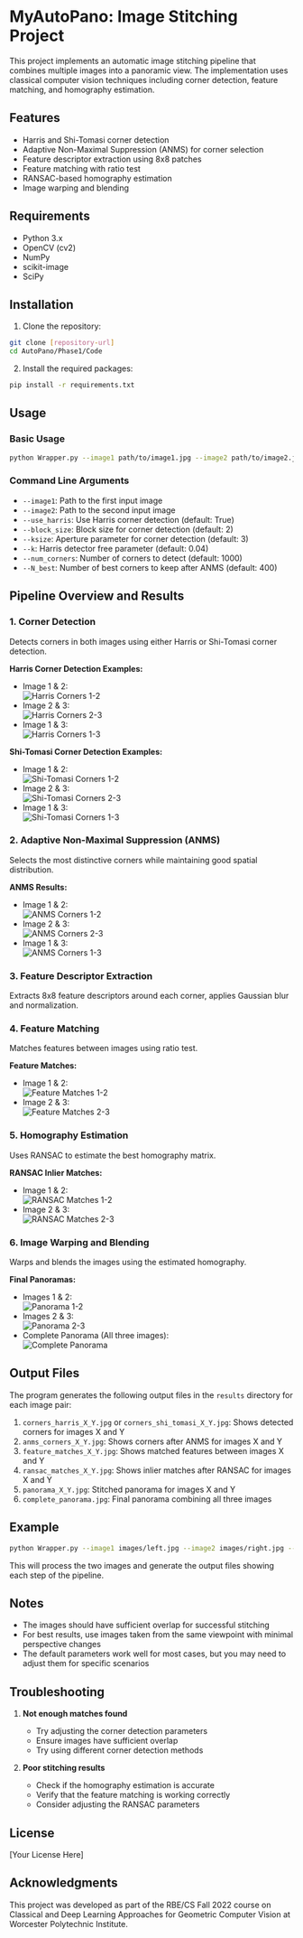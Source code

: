 # MyAutoPano: Image Stitching Project

This project implements an automatic image stitching pipeline that combines multiple images into a panoramic view. The implementation uses classical computer vision techniques including corner detection, feature matching, and homography estimation.

## Features

- Harris and Shi-Tomasi corner detection  
- Adaptive Non-Maximal Suppression (ANMS) for corner selection  
- Feature descriptor extraction using 8x8 patches  
- Feature matching with ratio test  
- RANSAC-based homography estimation  
- Image warping and blending

## Requirements

- Python 3.x  
- OpenCV (cv2)  
- NumPy  
- scikit-image  
- SciPy  

## Installation

1. Clone the repository:
```bash
git clone [repository-url]
cd AutoPano/Phase1/Code
```

2. Install the required packages:
```bash
pip install -r requirements.txt
```

## Usage

### Basic Usage
```bash
python Wrapper.py --image1 path/to/image1.jpg --image2 path/to/image2.jpg
```

### Command Line Arguments

- `--image1`: Path to the first input image  
- `--image2`: Path to the second input image  
- `--use_harris`: Use Harris corner detection (default: True)  
- `--block_size`: Block size for corner detection (default: 2)  
- `--ksize`: Aperture parameter for corner detection (default: 3)  
- `--k`: Harris detector free parameter (default: 0.04)  
- `--num_corners`: Number of corners to detect (default: 1000)  
- `--N_best`: Number of best corners to keep after ANMS (default: 400)  

## Pipeline Overview and Results

### 1. Corner Detection

Detects corners in both images using either Harris or Shi-Tomasi corner detection.

**Harris Corner Detection Examples:**
- Image 1 & 2:  
  ![Harris Corners 1-2](https://github.com/pvrohin/AutoPano/blob/master/Phase1/Code/Results/Train/Set1/corner_images_0.png?raw=true)
- Image 2 & 3:  
  ![Harris Corners 2-3](https://github.com/pvrohin/AutoPano/blob/master/Phase1/Code/Results/Train/Set1/corner_images_1.png?raw=true)
- Image 1 & 3:  
  ![Harris Corners 1-3](https://github.com/pvrohin/AutoPano/blob/master/Phase1/Code/Results/Train/Set1/corner_images_2.png?raw=true)

**Shi-Tomasi Corner Detection Examples:**
- Image 1 & 2:  
  ![Shi-Tomasi Corners 1-2](https://github.com/pvrohin/AutoPano/blob/master/Phase1/Code/Results/Train/corners_shi_tomasi_1_2.jpg?raw=true)
- Image 2 & 3:  
  ![Shi-Tomasi Corners 2-3](https://github.com/pvrohin/AutoPano/blob/master/Phase1/Code/Results/Train/corners_shi_tomasi_2_3.jpg?raw=true)
- Image 1 & 3:  
  ![Shi-Tomasi Corners 1-3](https://github.com/pvrohin/AutoPano/blob/master/Phase1/Code/Results/Train/corners_shi_tomasi_1_3.jpg?raw=true)

### 2. Adaptive Non-Maximal Suppression (ANMS)

Selects the most distinctive corners while maintaining good spatial distribution.

**ANMS Results:**
- Image 1 & 2:  
  ![ANMS Corners 1-2](https://github.com/pvrohin/AutoPano/blob/master/Phase1/Code/Results/Train/Set1/anms_images_0.png?raw=true)
- Image 2 & 3:  
  ![ANMS Corners 2-3](https://github.com/pvrohin/AutoPano/blob/master/Phase1/Code/Results/Train/Set1/anms_images_1.png?raw=true)
- Image 1 & 3:  
  ![ANMS Corners 1-3](https://github.com/pvrohin/AutoPano/blob/master/Phase1/Code/Results/Train/Set1/anms_images_2.png?raw=true)

### 3. Feature Descriptor Extraction

Extracts 8x8 feature descriptors around each corner, applies Gaussian blur and normalization.

### 4. Feature Matching

Matches features between images using ratio test.

**Feature Matches:**
- Image 1 & 2:  
  ![Feature Matches 1-2](https://github.com/pvrohin/AutoPano/blob/master/Phase1/Code/Results/Train/Set1/feature_matched_image_0.png?raw=true)
- Image 2 & 3:  
  ![Feature Matches 2-3](https://github.com/pvrohin/AutoPano/blob/master/Phase1/Code/Results/Train/Set1/feature_matched_image_1.png?raw=true)

### 5. Homography Estimation

Uses RANSAC to estimate the best homography matrix.

**RANSAC Inlier Matches:**
- Image 1 & 2:  
  ![RANSAC Matches 1-2](https://github.com/pvrohin/AutoPano/blob/master/Phase1/Code/Results/Train/Set1/ransac_image_0.png?raw=true)
- Image 2 & 3:  
  ![RANSAC Matches 2-3](https://github.com/pvrohin/AutoPano/blob/master/Phase1/Code/Results/Train/Set1/ransac_image_1.png?raw=true)

### 6. Image Warping and Blending

Warps and blends the images using the estimated homography.

**Final Panoramas:**
- Images 1 & 2:  
  ![Panorama 1-2](https://github.com/pvrohin/AutoPano/blob/master/Phase1/Code/Results/Train/Set1/pano_image_0.png?raw=true)
- Images 2 & 3:  
  ![Panorama 2-3](https://github.com/pvrohin/AutoPano/blob/master/Phase1/Code/Results/Train/Set1/pano_image_1.png?raw=true)
- Complete Panorama (All three images):  
  ![Complete Panorama](https://github.com/pvrohin/AutoPano/blob/master/Phase1/Code/Results/Train/Set1/corner_images_1.png?raw=true)

## Output Files

The program generates the following output files in the `results` directory for each image pair:

1. `corners_harris_X_Y.jpg` or `corners_shi_tomasi_X_Y.jpg`: Shows detected corners for images X and Y  
2. `anms_corners_X_Y.jpg`: Shows corners after ANMS for images X and Y  
3. `feature_matches_X_Y.jpg`: Shows matched features between images X and Y  
4. `ransac_matches_X_Y.jpg`: Shows inlier matches after RANSAC for images X and Y  
5. `panorama_X_Y.jpg`: Stitched panorama for images X and Y  
6. `complete_panorama.jpg`: Final panorama combining all three images  

## Example

```bash
python Wrapper.py --image1 images/left.jpg --image2 images/right.jpg --use_harris True
```

This will process the two images and generate the output files showing each step of the pipeline.

## Notes

- The images should have sufficient overlap for successful stitching  
- For best results, use images taken from the same viewpoint with minimal perspective changes  
- The default parameters work well for most cases, but you may need to adjust them for specific scenarios  

## Troubleshooting

1. **Not enough matches found**
   - Try adjusting the corner detection parameters  
   - Ensure images have sufficient overlap  
   - Try using different corner detection methods  

2. **Poor stitching results**
   - Check if the homography estimation is accurate  
   - Verify that the feature matching is working correctly  
   - Consider adjusting the RANSAC parameters  

## License

[Your License Here]

## Acknowledgments

This project was developed as part of the RBE/CS Fall 2022 course on Classical and Deep Learning Approaches for Geometric Computer Vision at Worcester Polytechnic Institute.
